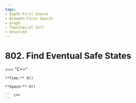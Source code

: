 ```yaml
---
tags:
- Depth-First Search
- Breadth-First Search
- Graph
- Topological Sort
- Unsolved
---
```



# 802. Find Eventual Safe States

=== "C++"

    **Time:** O()

    **Space:** O()

    ``` c++
    ```